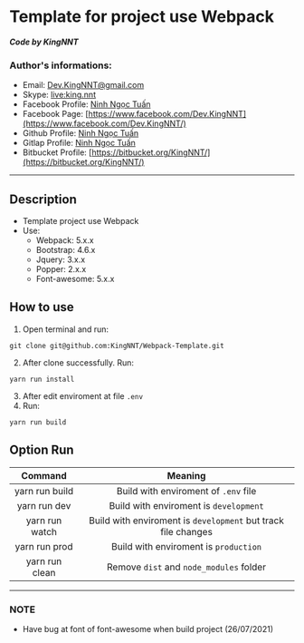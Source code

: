 # Template for project use Webpack

**_Code by KingNNT_**

### Author's informations:

-   Email: [Dev.KingNNT@gmail.com](mailto:Dev.KingNNT@gmail.com)
-   Skype: [live:king.nnt](https://join.skype.com/invite/eqRpzcC8cGsf/)
-   Facebook Profile: [Ninh Ngọc Tuấn](https://www.facebook.com/Kinggg.NNT/)
-   Facebook Page: [https://www.facebook.com/Dev.KingNNT](https://www.facebook.com/Dev.KingNNT/)
-   Github Profile: [Ninh Ngọc Tuấn](https://github.com/KingNNT/)
-   Gitlap Profile: [Ninh Ngọc Tuấn](https://gitlab.com/Dev.KingNNT/)
-   Bitbucket Profile: [https://bitbucket.org/KingNNT/](https://bitbucket.org/KingNNT/)

---

## Description

-   Template project use Webpack
-   Use:
    -   Webpack: 5.x.x
    -   Bootstrap: 4.6.x
    -   Jquery: 3.x.x
    -   Popper: 2.x.x
    -   Font-awesome: 5.x.x

## How to use

1. Open terminal and run:

```
git clone git@github.com:KingNNT/Webpack-Template.git
```

2. After clone successfully. Run:

```
yarn run install
```

3. After edit enviroment at file `.env`
4. Run:

```
yarn run build
```

## Option Run

|    Command     |                            Meaning                            |
| :------------: | :-----------------------------------------------------------: |
| yarn run build |             Build with enviroment of `.env` file              |
|  yarn run dev  |            Build with enviroment is `development`             |
| yarn run watch | Build with enviroment is `development` but track file changes |
| yarn run prod  |             Build with enviroment is `production`             |
| yarn run clean |            Remove `dist` and `node_modules` folder            |

---

### NOTE

-   Have bug at font of font-awesome when build project (26/07/2021)
